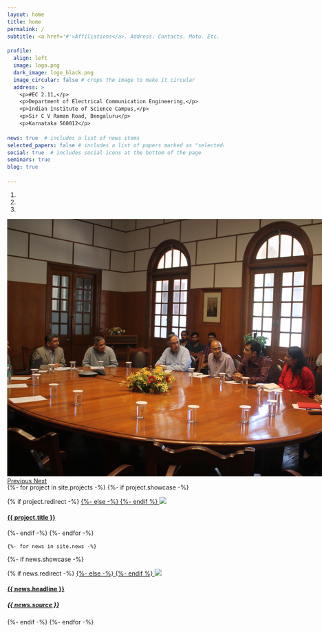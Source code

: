 ```yaml
---
layout: home
title: home
permalink: /
subtitle: <a href='#'>Affiliations</a>. Address. Contacts. Moto. Etc.

profile:
  align: left     
  image: logo.png
  dark_image: logo_black.png
  image_circular: false # crops the image to make it circular
  address: >
    <p>#EC 2.11,</p>
    <p>Department of Electrical Communication Engineering,</p>
    <p>Indian Institute of Science Campus,</p>
    <p>Sir C V Raman Road, Bengaluru</p>
    <p>Karnataka 560012</p>

news: true  # includes a list of news items
selected_papers: false # includes a list of papers marked as "selected={true}"
social: true  # includes social icons at the bottom of the page
seminars: true
blog: true

---
```


<div id="updatesAndEvents" class="carousel slide" data-ride="carousel">
  <ol class="carousel-indicators">
    <li data-target="#carouselExampleIndicators" data-slide-to="0" class="active"></li>
    <li data-target="#carouselExampleIndicators" data-slide-to="1"></li>
    <li data-target="#carouselExampleIndicators" data-slide-to="2"></li>
  </ol>
  <div class="carousel-inner" role="listbox" style="max-width:900px; max-height:600px !important;">
    <div class="carousel-item active">
      <img class="d-block w-100" style = "max-height:600px; max-width:900px !important;" src="assets/img/history/IMG_0281.JPG" alt="First slide">
      <!-- {% youtube uSpeHqV5ksc %} -->
    </div>

<!-- Showcasing projects on the carousel -->

   {%- for project in site.projects -%}
   {%- if project.showcase -%}
     <div class="carousel-item">
      {% if project.redirect -%}
        <a href="{{ project.redirect }}">
        {%- else -%}
        <a href="{{ project.url | relative_url }}">
      {%- endif %}
        <img class="d-block w-100 img-fluid" src="{{ project.img }}">
        <div class="carousel-caption">
          <h4 class="glow meta blue rounded"> {{ project.title }} </h4>
        </div>
        </a>
    </div>
    {%- endif -%}
    {%- endfor -%}

<!-- Showcasing news on the carousel -->
    {%- for news in site.news -%}
   {%- if news.showcase -%}
     <div class="carousel-item">
     {% if news.redirect -%}
        <a href="{{ news.redirect }}">
        {%- else -%}
        <a href="{{ news.url | relative_url }}">
      {%- endif %}
        <img class="d-block w-100 img-fluid" src="{{ news.img }}">
        <div class="carousel-caption">
          <h4 class="glow meta white rounded"> {{ news.headline }} </h4>
          <h5 class="blue rounded"> {{ news.source }}</h5>
        </div>
        </a>
    </div>
    {%- endif -%}
    {%- endfor -%}

    
  </div>
  <a class="carousel-control-prev" href="#updatesAndEvents" role="button" data-slide="prev">
    <span class="carousel-control-prev-icon red" aria-hidden="true"></span>
    <span class="sr-only">Previous</span>
  </a>
  <a class="carousel-control-next" href="#updatesAndEvents" role="button" data-slide="next">
    <span class="carousel-control-next-icon red" aria-hidden="true"></span>
    <span class="sr-only">Next</span>
  </a>
</div>


